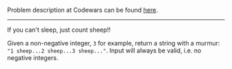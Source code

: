 Problem description at Codewars can be found
[here](https://www.codewars.com/kata/5b077ebdaf15be5c7f000077/train/python).

-------------

If you can't sleep, just count sheep!!

Given a non-negative integer, `3` for example, return a string with a murmur: `"1 sheep...2
sheep...3 sheep..."`. Input will always be valid, i.e. no negative integers.
